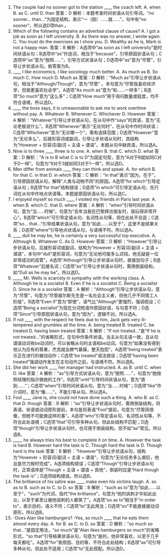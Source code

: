 1. The couple had no sooner got to the station ____ the coach left.
A. when
B. as
C. until
D. than
答案：D
解析：本题考查时间状语从句引导词。“no sooner... than...”为固定结构，表示“一（刚）……就……”，句中有“no sooner”，所以选D项than 。
2. Which of the following contains an adverbial clause of cause?
A. I got a job as soon as I left university.
B. As there was no answer, I wrote again.
C. You must do the exercises as I show you.
D. Wealthy as he is, Mark is not a happy man.
答案：B
解析：A选项中“as soon as I left university”是时间状语从句；B选项中“as”作连词，相当于“because”，引导原因状语从句；C选项中“as”意为“按照……”，引导方式状语从句；D选项中“as”意为“尽管”，引导让步状语从句。故答案为B。
3. ____ I like economics, I like sociology much better.
A. As much as
B. So much
C. How much
D. Much as
答案：D
解析：“Much as”引导让步状语从句，相当于“Although/Though”，意为“尽管” 。本句意为“尽管我喜欢经济学，但我更喜欢社会学”。A选项“As much as”意为“和……一样多”；B选项“So much”意为“这么多”；C选项“How much”用于询问数量或程度，均不符合语境，所以选D。
4. ____ the boss says, it is unreasonable to ask me to work overtime without pay.
A. Whatever
B. Whenever
C. Whichever
D. However
答案：A
解析：“Whatever”引导让步状语从句，在从句中作“says”的宾语，意为“无论老板说什么”。B选项“Whenever”表示“无论何时”，在从句中作时间状语；C选项“Whichever”意为“无论哪一个”，需有选择范围；D选项“However”意为“无论多么”，后接形容词或副词，引导让步状语从句时，其结构为“However + 形容词/副词 + 主语 + 谓语”。本题从句中缺宾语，所以选A。
5. Nine is to three ____ three is to one.
A. when
B. that
C. which
D. what
答案：D
解析：“A is to B what C is to D”为固定句型，意为“A对于B就如同C对于D一样”。句意为“9对于3就如同3对于1一样”，所以选D。
6. Men differ from animals ____ they can think and speak.
A. for which
B. for that
C. in that
D. in which
答案：C
解析：“in that”表示“因为，在于”，引导原因状语从句，解释“人类与动物不同”的原因。A选项“for which”引导定语从句；B选项“for that”结构错误；D选项“in which”可引导定语从句，先行词在从句中作地点状语等。本题是原因状语从句，所以选C。
7. I enjoyed myself so much ____ I visited my friends in Paris last year.
A. when
B. which
C. that
D. where
答案：A
解析：“when”引导时间状语从句，意为“当……时候”。句意为“去年当我在巴黎拜访朋友时，我玩得非常开心”。B选项“which”可引导定语从句、名词性从句等，但在此处不合适；C选项“so... that...”引导结果状语从句，意为“如此……以至于”，这里不是结果关系；D选项“where”引导地点状语从句，与语境不符。所以选A。
8. ____ dull he may be, he is certainly a very successful top executive.
A. Although
B. Whatever
C. As
D. However
答案：D
解析：“However”引导让步状语从句，后接形容词或副词，结构为“However + 形容词/副词 + 主语 + 谓语”，本句中“dull”是形容词，句意为“无论他可能多么迟钝，他无疑是一位非常成功的高管”。A选项“Although”引导让步状语从句时，直接加句子；B选项“Whatever”后接名词；C选项“as”引导让步状语从句时，需用倒装结构，如“Dull as he may be”。所以选D。
9. ____, Mr. Wells is scarcely in sympathy with the working class.
A. Although he is a socialist
B. Even if he is a socialist
C. Being a socialist
D. Since he is a socialist
答案：A
解析：“Although”引导让步状语从句，意为“尽管”，句意为“尽管威尔斯先生是一名社会主义者，但他几乎不同情工人阶级”。B选项“Even if”意为“即使”，语气比“Although”更强烈，强调假设；C选项“Being a socialist”为现在分词短语作原因状语，与句意不符；D选项“Since”引导原因状语从句，意为“因为”，逻辑不对。所以选A。
10. If not ____ with the respect he feels due to him, Jack gets very ill-tempered and grumbles all the time.
A. being treated
B. treated
C. be treated
D. having been treated
答案：B
解析：“If not treated...”是“If he is not treated...”的省略形式，在句中作条件状语。当主从句主语一致，且从句谓语动词有be动词时，可以省略从句的主语和be动词。句意为“如果没有得到他认为应有的尊重，杰克就会脾气暴躁，整天抱怨”。A选项“being treated”表示正在进行的被动动作；C选项“be treated”语法错误；D选项“having been treated”强调动作发生在主句动作之前，与语境不符。所以选B。
11. She did her work ____ her manager had instructed.
A. as
B. until
C. when
D. like
答案：A
解析：“as”引导方式状语从句，意为“按照……”，句意为“她按照经理的指示做她的工作”。B选项“until”引导时间状语从句，意为“直到……”；C选项“when”引导时间状语从句，意为“当……时候”；D选项“like”作介词时，意为“像……”，不能引导从句。所以选A。
12. Fool ____ Jane is, she could not have done such a thing.
A. who
B. as
C. that
D. though
答案：B
解析：“as”引导让步状语从句时，需用倒装结构，将表语、状语或动词原形提前，本句是将表语“Fool”提前，句意为“尽管简很傻，但她不可能做这样的事”。A选项“who”引导定语从句、名词性从句等，不符合此处语境；C选项“that”可引导多种从句，但此处结构不匹配；D选项“though”引导让步状语从句时，也可用于倒装结构，但不如“as”常见。所以选B。
13. ____, he always tries his best to complete it on time.
A. However the task is hard
B. However hard the task is
C. Though hard the task is
D. Though hard is the task
答案：B
解析：“However”引导让步状语从句，结构为“However + 形容词/副词 + 主语 + 谓语”，句意为“无论任务多么艰巨，他总是尽力按时完成”。A选项结构错误；C选项“Though”引导让步状语从句时，正常语序是“Though + 主语 + 谓语 + 其他”，倒装时应是“Hard though the task is”；D选项结构错误。所以选B。
14. The brilliance of his satire was ____ make even his victims laugh.
A. so as to
B. such as to
C. to
D. so
答案：B
解析：“such as to”意为“如此……以至于”，“such”为代词，指代“the brilliance”，句意为“他的讽刺才华如此出众，以至于甚至让被他讽刺的人都笑了”。A选项“so as to”相当于“in order to”，表示目的，语义不符；C选项“to”无此用法；D选项“so”不能直接接动词原形。所以选B。
15. -Does Alan like hamburgers? -Yes, so much ____ that he eats them almost every day.
A. for
B. as
C. to
D. so
答案：D
解析：“so much so that...”是固定用法，“so much”是“Alan likes hamburgers so much”的省略形式，“so that”引导结果状语从句，句意为“是的，他非常喜欢，以至于几乎每天都吃”。A选项“for”表原因、目的等，不符合此处结构；B选项“as”可引导多种从句，但此处不适用；C选项“to”无此搭配。所以选D。 